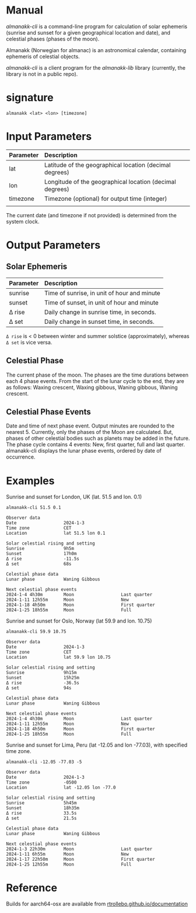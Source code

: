 # Manual

*almanakk-cli* is a command-line program for calculation of solar ephemeris (sunrise and sunset for a given geographical location and date), and celestial phases (phases of the moon). 

Almanakk (Norwegian for almanac) is an astronomical calendar, containing ephemeris of celestial objects.

*almanakk-cli* is a client program for the *almanakk-lib* library (currently, the library is not in a public repo). 

# signature

`almanakk <lat> <lon> [timezone]`

# Input Parameters

| Parameter | Description                                              |
| :---      | :---                                                     |
| lat       | Latitude of the geographical location (decimal degrees)  |
| lon       | Longitude of the geographical location (decimal degrees) |
| timezone  | Timezone (optional) for output time (integer)            |
|           |                                                          |

The current date (and timezone if not provided) is determined from the system clock. 

# Output Parameters

## Solar Ephemeris

| Parameter | Description                                 |
| :---      | :---                                        |
| sunrise   | Time of sunrise, in unit of hour and minute |
| sunset    | Time of sunset, in unit of hour and minute  |
| Δ rise    | Daily change in sunrise time, in seconds.   |
| Δ set     | Daily change in sunset time, in seconds.    |

`Δ rise` is < 0 between winter and summer solstice (approximately), whereas `Δ set` is vice versa.

## Celestial Phase 

The current phase of the moon. The phases are the time durations between each 4 phase events. From the start of the lunar cycle to the end, they are as follows: 
Waxing crescent, Waxing gibbous, Waning gibbous, Waning crescent.

## Celestial Phase Events

Date and time of next phase event. Output minutes are rounded to the nearest 5.
Currently, only the phases of the Moon are calculated. But, phases of other celestial bodies such as planets may be added in the future.
The phase cycle contains 4 events:  New, first quarter, full and last quarter. almanakk-cli displays the lunar phase events, ordered by date of occurrence. 


# Examples

Sunrise and sunset for London, UK (lat. 51.5 and lon. 0.1)

    almanakk-cli 51.5 0.1
    
    Observer data
    Date                  2024-1-3            
    Time zone             CET                 
    Location              lat 51.5 lon 0.1    
    
    Solar celestial rising and setting
    Sunrise               9h5m                
    Sunset                17h0m               
    Δ rise                -11.5s              
    Δ set                 68s                 
    
    Celestial phase data
    Lunar phase           Waning Gibbous      
    
    Next celestial phase events
    2024-1-4 4h30m        Moon                  Last quarter        
    2024-1-11 12h55m      Moon                  New                 
    2024-1-18 4h50m       Moon                  First quarter       
    2024-1-25 18h55m      Moon                  Full  

Sunrise and sunset for Oslo, Norway (lat 59.9 and lon. 10.75)

    almanakk-cli 59.9 10.75 
    
    Observer data
    Date                  2024-1-3            
    Time zone             CET                 
    Location              lat 59.9 lon 10.75  
    
    Solar celestial rising and setting
    Sunrise               9h15m               
    Sunset                15h25m              
    Δ rise                -36.5s              
    Δ set                 94s                 
    
    Celestial phase data
    Lunar phase           Waning Gibbous      
    
    Next celestial phase events
    2024-1-4 4h30m        Moon                  Last quarter        
    2024-1-11 12h55m      Moon                  New                 
    2024-1-18 4h50m       Moon                  First quarter       
    2024-1-25 18h55m      Moon                  Full 


Sunrise and sunset for  Lima, Peru (lat -12.05 and lon -77.03), with specified time zone. 

    almanakk-cli -12.05 -77.03 -5
        
    Observer data
    Date                  2024-1-3            
    Time zone             -0500               
    Location              lat -12.05 lon -77.0
    
    Solar celestial rising and setting
    Sunrise               5h45m               
    Sunset                18h35m              
    Δ rise                33.5s               
    Δ set                 21.5s               
    
    Celestial phase data
    Lunar phase           Waning Gibbous      
    
    Next celestial phase events
    2024-1-3 22h30m       Moon                  Last quarter        
    2024-1-11 6h55m       Moon                  New                 
    2024-1-17 22h50m      Moon                  First quarter       
    2024-1-25 12h55m      Moon                  Full    

# Reference

Builds for aarch64-osx are available from [rtrollebo.github.io/documentation](https://rtrollebo.github.io/documentation/)



